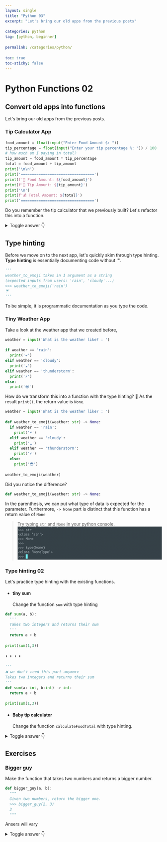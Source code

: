 ```yaml
---
layout: single
title: "Python 03"
excerpt: "Let's bring our old apps from the previous posts"

categories: python
tag: [python, beginner]

permalink: /categories/python/

toc: true
toc-sticky: false
---
```


# Python Functions 02

## Convert old apps into functions

Let's bring our old apps from the previous posts.

### Tip Calculator App

```python
food_amount = float(input("Enter Food Amount $: "))
tip_percentage = float(input("Enter your tip percentage %: ")) / 100
# how much am I paying in total?
tip_amount = food_amount * tip_percentage
total = food_amount + tip_amount
print('\n\n')
print('=================================')
print(f'🍗 Food Amount: ${food_amount}')
print(f'💸 Tip Amount: ${tip_amount}')
print('\n')
print(f'💰 Total Amount: ${total}')
print('=================================')
```

Do you remember the tip calculator that we previously built? Let's refactor this into a function.

<details>
  <summary>Toggle answer 👇 </summary>
  <div markdown="1">

```python
food = float(input("Enter Food Amount $: "))
tip_percentage = float(input("Enter your tip percentage %: "))

def calculateFoodTotal(food, tip_percentage):
  tip = food * (tip_percentage / 100)
  total = food + tip
  print('\n\n')
  print('=================================')
  print(f'🍗 Food Amount: ${food}')
  print(f'💸 Tip Amount: ${tip}')
  print('\n')
  print(f'💰 Total Amount: ${total}')
  print('=================================')
  return total

calculateFoodTotal(food, tip_percentage)
```

  </div>
</details>

## Type hinting

Before we move on to the next app, let's quickly skim through type hinting. **Type hinting** is essentially documenting code without '''.

```python
'''
weather_to_emoji takes in 1 argument as a string
(expected inputs from users: 'rain', 'cloudy'...)
>>> weather_to_emoji('rain')
☔
'''
```

To be simple, it is programmatic documentation as you type the code.

### Tiny Weather App

Take a look at the weather app that we created before,

```python
weather = input('What is the weather like? : ')

if weather == 'rain':
  print('☔')
elif weather == 'cloudy':
  print('☁️')
elif weather == 'thunderstorm':
  print('⚡')
else:
  print('😎')
```

How do we transform this into a function with the type hinting?
🛑 As the result `print()`, the return value is `None`.

```python
weather = input('What is the weather like? : ')

def weather_to_emoji(weather: str) -> None:
  if weather == 'rain':
    print('☔')
  elif weather == 'cloudy':
    print('☁️')
  elif weather == 'thunderstorm':
    print('⚡')
  else:
    print('😎')

weather_to_emoji(weather)
```

Did you notice the difference?

```python
def weather_to_emoji(weather: str) -> None:
```

In the parenthesis, we can put what type of data is expected for the parameter. Furthermore, `-> None` part is distinct that this function has a return value of `None`

> Try typing `str` and `None` in your python console.
> ![Alt text](</images/2023-02-27-python_03/Screen Shot 2023-02-28 at 7.20.31 PM.png>)

### Type hinting 02

Let's practice type hinting with the existing functions.

- #### tiny sum
  Change the function `sum` with type hinting

```python
def sum(a, b):
  '''
  Takes two integers and returns their sum
  '''
  return a + b

print(sum(1,3))

⬇️ ⬇️ ⬇️ ⬇️

'''
❌ we don't need this part anymore
Takes two integers and returns their sum
'''
def sum(a: int, b:int) -> int:
  return a + b

print(sum(1,3))
```

- #### Baby tip calculator
  Change the function `calculateFoodTotal` with type hinting.

<details>
  <summary>Toggle answer 👇 </summary>
  <div markdown="1">

```python
food = float(input("Enter Food Amount $: "))
tip_percentage = float(input("Enter your tip percentage %: "))

def calculateFoodTotal(food: float, tip_percentage: int) -> float:
  tip = food * (tip_percentage / 100)
  total = food + tip
  print('\n\n')
  print('=================================')
  print(f'🍗 Food Amount: ${food}')
  print(f'💸 Tip Amount: ${tip}')
  print('\n')
  print(f'💰 Total Amount: ${total}')
  print('=================================')
  return total

calculateFoodTotal(food, tip_percentage)
```

  </div>
</details>

## Exercises

### Bigger guy

Make the function that takes two numbers and returns a bigger number.

```python
def bigger_guy(a, b):
  """
  Given two numbers, return the bigger one.
  >>> bigger_guy(2, 3)
  3
  """
```

Ansers will vary

<details>
  <summary>Toggle answer 👇 </summary>
  <div markdown="1">

```python
def bigger_guy(a: int, b: int) -> int:
  if a > b:
    return a
  else:
    return b
```

  </div>
</details>
